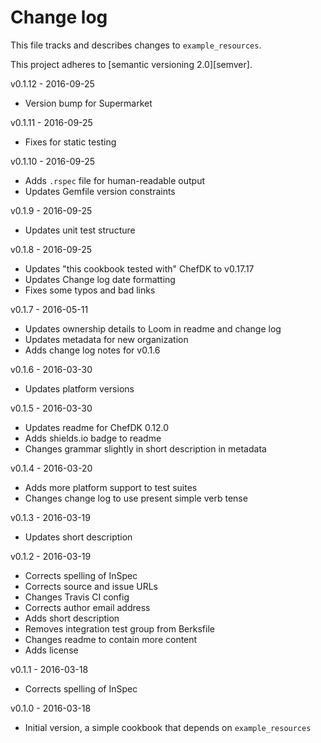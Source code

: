 # Change log

This file tracks and describes changes to `example_resources`.

This project adheres to [semantic versioning 2.0][semver].

v0.1.12 - 2016-09-25
- Version bump for Supermarket

v0.1.11 - 2016-09-25
- Fixes for static testing

v0.1.10 - 2016-09-25
- Adds `.rspec` file for human-readable output
- Updates Gemfile version constraints

v0.1.9 - 2016-09-25
- Updates unit test structure

v0.1.8 - 2016-09-25
- Updates "this cookbook tested with" ChefDK to v0.17.17
- Updates Change log date formatting
- Fixes some typos and bad links

v0.1.7 - 2016-05-11

- Updates ownership details to Loom in readme and change log
- Updates metadata for new organization
- Adds change log notes for v0.1.6

v0.1.6 - 2016-03-30

- Updates platform versions

v0.1.5 - 2016-03-30

- Updates readme for ChefDK 0.12.0
- Adds shields.io badge to readme
- Changes grammar slightly in short description in metadata

v0.1.4 - 2016-03-20

- Adds more platform support to test suites
- Changes change log to use present simple verb tense

v0.1.3 - 2016-03-19

- Updates short description

v0.1.2 - 2016-03-19

- Corrects spelling of InSpec
- Corrects source and issue URLs
- Changes Travis CI config
- Corrects author email address
- Adds short description
- Removes integration test group from Berksfile
- Changes readme to contain more content
- Adds license

v0.1.1 - 2016-03-18

- Corrects spelling of InSpec

v0.1.0 - 2016-03-18

- Initial version, a simple cookbook that depends on `example_resources`

